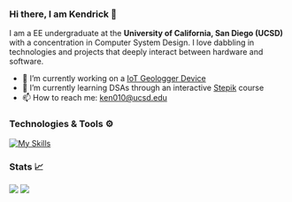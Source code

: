 ### Hi there, I am Kendrick 👋

I am a EE undergraduate at the **University of California, San Diego (UCSD)** with a concentration in Computer System Design. I love dabbling in technologies and projects that deeply interact between hardware and software. 

- 🔭 I’m currently working on a [IoT Geologger Device](https://github.com/kendrick010/car_geo_logger)
- 🌱 I’m currently learning DSAs through an interactive [Stepik](https://stepik.org/579) course
- 📫 How to reach me: ken010@ucsd.edu

### Technologies & Tools ⚙️
[![My Skills](https://skillicons.dev/icons?i=c,cpp,arduino,raspberrypi,python,js,mysql,postgres,git,vscode,matlab)](https://skillicons.dev) 

### Stats 📈
<img src="https://github-readme-stats.vercel.app/api?username=kendrick010&show_icons=true&theme=dark"/>
<img src="https://github-readme-stats.vercel.app/api/top-langs?username=kendrick010&layout=compact&theme=dark"/>
